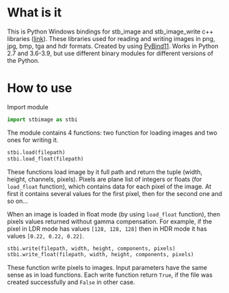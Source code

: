 # What is it

This is Python Windows bindings for stb_image and stb_image_write c++ libraries ([link](https://github.com/nothings/stb)). These libraries used for reading and writing images in png, jpg, bmp, tga and hdr formats. Created by using [PyBind11](https://github.com/pybind/pybind11). Works in Python 2.7 and 3.6-3.9, but use different binary modules for different versions of the Python.

# How to use

Import module

```python
import stbimage as stbi
```

The module contains 4 functions: two function for loading images and two ones for writing it.

```python
stbi.load(filepath)
stbi.load_float(filepath)
```

These functions load image by it full path and return the tuple (width, height, channels, pixels). Pixels are plane list of integers or floats (for `load_float` function), which contains data for each pixel of the image. At first it contains several values for the first pixel, then for the second one and so on...

When an image is loaded in float mode (by using `load_float` function), then pixels values returned without gamma compensation. For example, if the pixel in LDR mode has values `[128, 128, 128]` then in HDR mode it has values `[0.22, 0.22, 0.22]`.

```python
stbi.write(filepath, width, height, components, pixels)
stbi.write_float(filepath, width, height, components, pixels)
```

These function write pixels to images. Input parameters have the same sense as in load functions. Each write function return `True`, if the file was created successfully and `False` in other case.